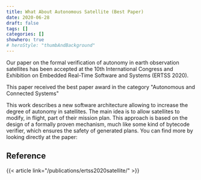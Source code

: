 ```yaml
---
title: What About Autonomous Satellite (Best Paper)
date: 2020-06-28
draft: false
tags: []
categories: []
showhero: true
# heroStyle: "thumbAndBackground"
---
```

Our paper on the formal verification of autonomy in earth observation
satellites has been accepted at the 10th International Congress and Exhibition
on Embedded Real-Time Software and Systems (ERTSS 2020).

This paper received the best paper award in the category "Autonomous and
Connected Systems"

This work describes a new software architecture allowing to increase the
degree of autonomy in satellites. The main idea is to allow satellites to
modify, in flight, part of their mission plan. This approach is based on the
design of a formally proven mechanism, much like some kind of bytecode verifier,
which ensures the safety of generated plans. You can find more by looking
directly at the paper:

## Reference

{{< article link="/publications/ertss2020satellite/" >}}
